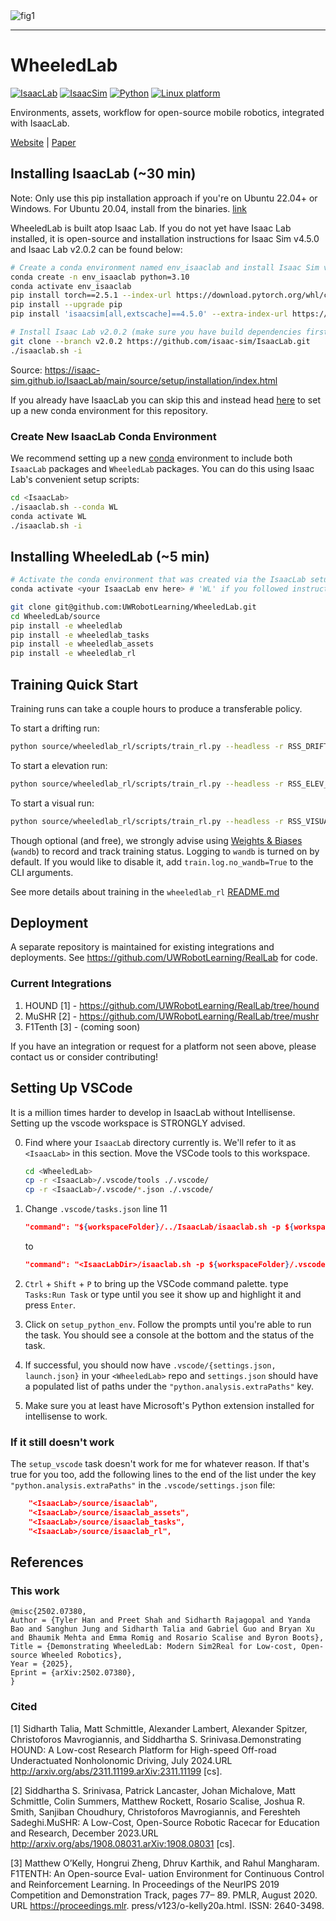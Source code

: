 <img src="docs/media/fig1.png" alt="fig1" />

---

# WheeledLab

[![IsaacLab](https://img.shields.io/badge/IsaacLab-2.0.2-silver.svg)](https://isaac-sim.github.io/IsaacLab/v2.0.0/)
[![IsaacSim](https://img.shields.io/badge/IsaacSim-4.5.0-silver.svg)](https://docs.isaacsim.omniverse.nvidia.com/latest/index.html)
[![Python](https://img.shields.io/badge/python-3.10-blue.svg)](https://docs.python.org/3/whatsnew/3.10.html)
[![Linux platform](https://img.shields.io/badge/platform-linux--64-orange.svg)](https://releases.ubuntu.com/20.04/)

Environments, assets, workflow for open-source mobile robotics, integrated with IsaacLab.

[Website](https://uwrobotlearning.github.io/WheeledLab/) | [Paper](https://arxiv.org/abs/2502.07380)

## Installing IsaacLab (~30 min)

Note: Only use this pip installation approach if you're on Ubuntu 22.04+ or Windows. For Ubuntu 20.04, install from the binaries. [link](https://isaac-sim.github.io/IsaacLab/main/source/setup/installation/index.html)

WheeledLab is built atop Isaac Lab. If you do not yet have Isaac Lab installed, it is open-source and installation instructions for Isaac Sim v4.5.0 and Isaac Lab v2.0.2 can be found below:

```bash
# Create a conda environment named env_isaaclab and install Isaac Sim v4.5.0 in it:
conda create -n env_isaaclab python=3.10
conda activate env_isaaclab
pip install torch==2.5.1 --index-url https://download.pytorch.org/whl/cu121 # Or `pip install torch==2.5.1 --index-url https://download.pytorch.org/whl/cu118` for CUDA 11
pip install --upgrade pip
pip install 'isaacsim[all,extscache]==4.5.0' --extra-index-url https://pypi.nvidia.com

# Install Isaac Lab v2.0.2 (make sure you have build dependencies first, e.g. `sudo apt install cmake build-essential` on ubuntu)
git clone --branch v2.0.2 https://github.com/isaac-sim/IsaacLab.git
./isaaclab.sh -i
```

Source: https://isaac-sim.github.io/IsaacLab/main/source/setup/installation/index.html

If you already have IsaacLab you can skip this and instead head [here](#create-new-isaaclab-conda-environment) to set up a new conda environment for this repository.

### Create New IsaacLab Conda Environment

We recommend setting up a new [conda](https://docs.conda.io/projects/conda/en/stable/user-guide/install/index.html) environment to include both `IsaacLab` packages and `WheeledLab` packages. You can do this using Isaac Lab's convenient setup scripts:

```bash
cd <IsaacLab>
./isaaclab.sh --conda WL
conda activate WL
./isaaclab.sh -i
```

## Installing WheeledLab (~5 min)

```bash
# Activate the conda environment that was created via the IsaacLab setup.
conda activate <your IsaacLab env here> # 'WL' if you followed instructions above

git clone git@github.com:UWRobotLearning/WheeledLab.git
cd WheeledLab/source
pip install -e wheeledlab
pip install -e wheeledlab_tasks
pip install -e wheeledlab_assets
pip install -e wheeledlab_rl
```

## Training Quick Start

Training runs can take a couple hours to produce a transferable policy.

To start a drifting run:

```bash
python source/wheeledlab_rl/scripts/train_rl.py --headless -r RSS_DRIFT_CONFIG
```

To start a elevation run:

```bash
python source/wheeledlab_rl/scripts/train_rl.py --headless -r RSS_ELEV_CONFIG
```

To start a visual run:

```bash
python source/wheeledlab_rl/scripts/train_rl.py --headless -r RSS_VISUAL_CONFIG
```

Though optional (and free), we strongly advise using [Weights & Biases](https://wandb.ai/site/) (`wandb`) to record and track training status. Logging to `wandb` is turned on by default. If you would like to disable it, add `train.log.no_wandb=True` to the CLI arguments.

See more details about training in the `wheeledlab_rl` [README.md](source/wheeledlab_rl/docs/README.md)

## Deployment

A separate repository is maintained for existing integrations and deployments. See https://github.com/UWRobotLearning/RealLab for code.

### Current Integrations

1. HOUND [1] - https://github.com/UWRobotLearning/RealLab/tree/hound
2. MuSHR [2] - https://github.com/UWRobotLearning/RealLab/tree/mushr
3. F1Tenth [3] - (coming soon)

If you have an integration or request for a platform not seen above, please contact us or consider contributing!

## Setting Up VSCode

It is a million times harder to develop in IsaacLab without Intellisense. Setting up the vscode workspace is
STRONGLY advised.

0. Find where your `IsaacLab` directory currently is. We'll refer to it as `<IsaacLab>` in this section. Move the VSCode tools to this workspace.

   ```bash
   cd <WheeledLab>
   cp -r <IsaacLab>/.vscode/tools ./.vscode/
   cp -r <IsaacLab>/.vscode/*.json ./.vscode/
   ```

1. Change `.vscode/tasks.json` line 11

   ```json
   "command": "${workspaceFolder}/../IsaacLab/isaaclab.sh -p ${workspaceFolder}/.vscode/tools/setup_vscode.py"
   ```

   to

   ```json
   "command": "<IsaacLabDir>/isaaclab.sh -p ${workspaceFolder}/.vscode/tools/setup_vscode.py"
   ```

2. `Ctrl` + `Shift` + `P` to bring up the VSCode command palette. type `Tasks:Run Task` or type until you see it show up and highlight it and press `Enter`.
3. Click on `setup_python_env`. Follow the prompts until you're able to run the task. You should see a console at the bottom and the status of the task.
4. If successful, you should now have `.vscode/{settings.json, launch.json}` in your `<WheeledLab>` repo and `settings.json` should have a populated list of paths under the `"python.analysis.extraPaths"` key.
5. Make sure you at least have Microsoft's Python extension installed for intellisense to work. 

### If it still doesn't work

The `setup_vscode` task doesn't work for me for whatever reason. If that's true for you too, add the following lines to the end of the list under the key `"python.analysis.extraPaths"` in the `.vscode/settings.json` file:

```json
    "<IsaacLab>/source/isaaclab",
    "<IsaacLab>/source/isaaclab_assets",
    "<IsaacLab>/source/isaaclab_tasks",
    "<IsaacLab>/source/isaaclab_rl",
```

## References

### This work

```
@misc{2502.07380,
Author = {Tyler Han and Preet Shah and Sidharth Rajagopal and Yanda Bao and Sanghun Jung and Sidharth Talia and Gabriel Guo and Bryan Xu and Bhaumik Mehta and Emma Romig and Rosario Scalise and Byron Boots},
Title = {Demonstrating WheeledLab: Modern Sim2Real for Low-cost, Open-source Wheeled Robotics},
Year = {2025},
Eprint = {arXiv:2502.07380},
}
```

### Cited

[1] Sidharth Talia, Matt Schmittle, Alexander Lambert, Alexander Spitzer, Christoforos Mavrogiannis, and Siddhartha S. Srinivasa.Demonstrating HOUND: A Low-cost Research Platform for High-speed Off-road Underactuated Nonholonomic Driving, July 2024.URL http://arxiv.org/abs/2311.11199.arXiv:2311.11199 [cs].

[2] Siddhartha S. Srinivasa, Patrick Lancaster, Johan Michalove, Matt Schmittle, Colin Summers, Matthew Rockett, Rosario Scalise, Joshua R. Smith, Sanjiban Choudhury, Christoforos Mavrogiannis, and Fereshteh Sadeghi.MuSHR: A Low-Cost, Open-Source Robotic Racecar for Education and Research, December 2023.URL http://arxiv.org/abs/1908.08031.arXiv:1908.08031 [cs].

[3] Matthew O’Kelly, Hongrui Zheng, Dhruv Karthik, and Rahul Mangharam. F1TENTH: An Open-source Eval- uation Environment for Continuous Control and Reinforcement Learning. In Proceedings of the NeurIPS 2019 Competition and Demonstration Track, pages 77– 89. PMLR, August 2020. URL https://proceedings.mlr. press/v123/o-kelly20a.html. ISSN: 2640-3498.
